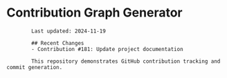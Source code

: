 # Contribution Graph Generator
            
            Last updated: 2024-11-19
            
            ## Recent Changes
            - Contribution #181: Update project documentation
            
            This repository demonstrates GitHub contribution tracking and commit generation.
        